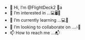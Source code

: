 - 👋 Hi, I’m @FlightDeck2 🛌a
- 👀 I’m interested in ...💻🖥️🛶
- 🌱 I’m currently learning ...💻🚀
- 💞️ I’m looking to collaborate on ...🎶🎵
- 📫 How to reach me ...📬

<!---
FlightDeck2/FlightDeck2 is a ✨ special ✨ repository because its `README.md` (this file) appears on your GitHub profile.
You can click the Preview link to take a look at your changes.
--->
